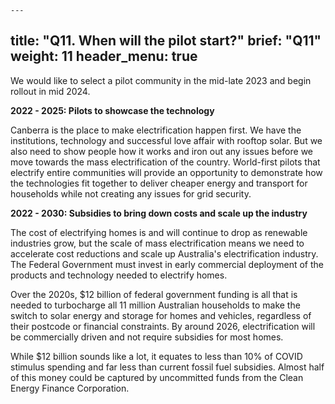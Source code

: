 	---
title: "Q11. When will the pilot start?"
brief: "Q11"
weight: 11
header_menu: true
--- 

 
 We would like to select a pilot community in the mid-late 2023 and begin rollout in mid 2024.  
   
**2022 - 2025: Pilots to showcase the technology**
   
Canberra is the place to make electrification happen first. We have the institutions, technology and successful love affair with rooftop solar. But we also need to show people how it works and iron out any issues before we move towards the mass electrification of the country. World-first pilots that electrify entire communities will provide an opportunity to demonstrate how the technologies fit together to deliver cheaper energy and transport for households while not creating any issues for grid security.  
     
**2022 - 2030: Subsidies to bring down costs and scale up the industry** 
     
The cost of electrifying homes is and will continue to drop as renewable industries grow, but the scale of mass electrification means we need to accelerate cost reductions and scale up Australia's electrification industry. The Federal Government must invest in early commercial deployment of the products and technology needed to electrify homes.
      
Over the 2020s,  $12 billion of federal government funding is all that is needed to turbocharge all 11 million Australian households to make the switch to solar energy and storage for homes and vehicles, regardless of their postcode or financial constraints. By around 2026, electrification will be commercially driven and not require subsidies for most homes.  
      
While  $12 billion sounds like a lot, it equates to less than 10% of COVID stimulus spending and far less than current fossil fuel subsidies. Almost half of this money could be captured by uncommitted funds from the Clean Energy Finance Corporation.  
